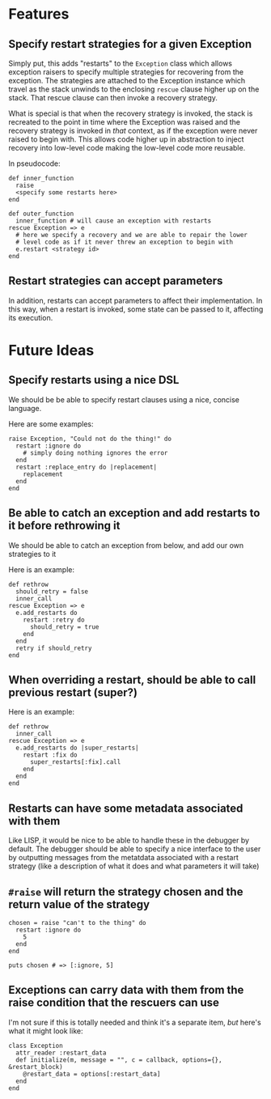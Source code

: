 Features
========

Specify restart strategies for a given Exception
------------------------------------------------
Simply put, this adds "restarts" to the `Exception` class which allows exception raisers to specify multiple strategies for recovering from the exception. The strategies are attached to the Exception instance which travel as the stack unwinds to the enclosing `rescue` clause higher up on the stack. That rescue clause can then invoke a recovery strategy.

What is special is that when the recovery strategy is invoked, the stack is recreated to the point in time where the Exception was raised and the recovery strategy is invoked in *that* context, as if the exception were never raised to begin with. This allows code higher up in abstraction to inject recovery into low-level code making the low-level code more reusable.

In pseudocode:

    def inner_function
      raise
      <specify some restarts here>
    end

    def outer_function
      inner_function # will cause an exception with restarts
    rescue Exception => e
      # here we specify a recovery and we are able to repair the lower
      # level code as if it never threw an exception to begin with
      e.restart <strategy id>
    end


Restart strategies can accept parameters
----------------------------------------
In addition, restarts can accept parameters to affect their implementation. In this way, when a restart is invoked, some state can be passed to it, affecting its execution.

Future Ideas
============

Specify restarts using a nice DSL
---------------------------------
We should be be able to specify restart clauses using a nice, concise language.

Here are some examples:

    raise Exception, "Could not do the thing!" do
      restart :ignore do
        # simply doing nothing ignores the error
      end
      restart :replace_entry do |replacement|
        replacement
      end
    end


Be able to catch an exception and add restarts to it before rethrowing it
-------------------------------------------------------------------------
We should be able to catch an exception from below, and add our own strategies to it

Here is an example:

    def rethrow
      should_retry = false
      inner_call
    rescue Exception => e
      e.add_restarts do
        restart :retry do
          should_retry = true
        end
      end
      retry if should_retry
    end

When overriding a restart, should be able to call previous restart (super?)
-------------------------------------------------------------------------

Here is an example:

    def rethrow
      inner_call
    rescue Exception => e
      e.add_restarts do |super_restarts|
        restart :fix do
          super_restarts[:fix].call
        end
      end
    end

Restarts can have some metadata associated with them
----------------------------------------------------
Like LISP, it would be nice to be able to handle these in the debugger by default. The debugger should be able to specify a nice interface to the user by outputting messages from the metatdata associated with a restart strategy (like a description of what it does and what parameters it will take)


`#raise` will return the strategy chosen and the return value of the strategy
-----------------------------------------------------------------------------
    chosen = raise "can't to the thing" do
      restart :ignore do
        5
      end
    end

    puts chosen # => [:ignore, 5]


Exceptions can carry data with them from the raise condition that the rescuers can use
--------------------------------------------------------------------------------------
I'm not sure if this is totally needed and think it's a separate item, *but* here's what it might look like:

    class Exception
      attr_reader :restart_data
      def initialize(m, message = "", c = callback, options={}, &restart_block)
        @restart_data = options[:restart_data]
      end
    end
